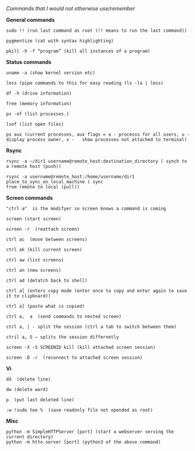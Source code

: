 *Commands that I would not otherwise use/remember* 



**General commands**


	sudo !! (run last command as root (!! means to run the last command))

	pygmentize (cat with syntax highlighting)

	pkill -9 -f “program” (kill all instances of a program)



**Status commands**

	uname -a (show kernel version etc)

	less (pipe commands to this for easy reading (ls -la | less)

	df -h (drive information)

	free (memory information)

	ps -ef (list processes.)

	lsof (list open files)

	ps aux (current processes, aux flags = a - processs for all users, u - display process owner, x - 	show processes not attached to terminal)





**Rsync**


	rsync -a ~/dir1 username@remote_host:destination_directory ( synch to a remote host (push))

	rsync -a username@remote_host:/home/username/dir1 place_to_sync_on_local_machine ( sync 
	from remote to local (pull))

**Screen commands**


	"ctrl a"  is the modifyer so screen knows a command is coming

	screen (start screen)

	screen -r  (reattach screen)

	ctrl ac  (move between screens)

	ctrl ak (kill current screen)

	ctrl aw (list screens)

	ctrl an (new screens)

	ctrl ad (detatch back to shell)

	ctrl a[ (enters copy mode (enter once to copy and enter again to save it to clipboard))

	ctrl a] (paste what is copied)

	ctrl a,  a  (send commands to nested screen) 

	ctrl a, | - split the session (ctrl a tab to switch between them)

	ctril a, S – splits the session differnetly

	screen -X -S SCREENID kill (kill attached screen session)

	screen -D -r  (reconnect to attached screen session)


**Vi**


	dd  (delete line)

	dw (delete word)

	p  (put last deleted line)
	
	:w !sudo tee %  (save readonly file not opended as root)
	
	
**Misc**

	python -m SimpleHTTPServer [port] (start a webserver serving the current directory)
	python -m htto.server [port] (python3 of the above command)
	

	
